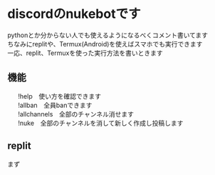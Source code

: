 # discordのnukebotです
pythonとか分からない人でも使えるようになるべくコメント書いてます<br>
ちなみにreplitや、Termux(Android)を使えばスマホでも実行できます<br>
一応、replit、Termuxを使った実行方法を書いときます<br>
<h2>機能</h2>
<ul>
  !help　使い方を確認できます<br>
  !allban　全員banできます<br>
  !allchannels　全部のチャンネル消せます<br>
  !nuke　全部のチャンネルを消して新しく作成し投稿します
</ul>



<h2>replit</h2>
まず
